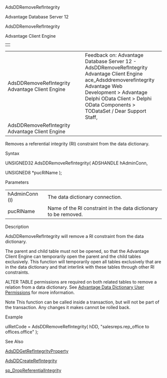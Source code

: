 AdsDDRemoveRefIntegrity




Advantage Database Server 12  

AdsDDRemoveRefIntegrity

Advantage Client Engine

|  |
| --- |
|  |

|  |  |  |  |  |
| --- | --- | --- | --- | --- |
| AdsDDRemoveRefIntegrity  Advantage Client Engine |  |  | Feedback on: Advantage Database Server 12 - AdsDDRemoveRefIntegrity Advantage Client Engine ace\_Adsddremoverefintegrity Advantage Web Development > Advantage Delphi OData Client > Delphi OData Components > TODataSet / Dear Support Staff, |  |
| AdsDDRemoveRefIntegrity  Advantage Client Engine |  |  |  |  |

Removes a referential integrity (RI) constraint from the data dictionary.

Syntax

UNSIGNED32 AdsDDRemoveRefIntegrity( ADSHANDLE hAdminConn,

UNSIGNED8 \*pucRIName );

Parameters

|  |  |
| --- | --- |
| hAdminConn (I) | The data dictionary connection. |
| pucRIName | Name of the RI constraint in the data dictionary to be removed. |

Description

AdsDDRemoveRefIntegrity will remove a RI constraint from the data dictionary.

The parent and child table must not be opened, so that the Advantage Client Engine can temporarily open the parent and the child tables exclusively. This function will temporarily open all tables exclusively that are in the data dictionary and that interlink with these tables through other RI constraints.

ALTER TABLE permissions are required on both related tables to remove a relation from a data dictionary. See [Advantage Data Dictionary User Permissions](master_advantage_data_dictionary_user_permissions.htm) for more information.

Note This function can be called inside a transaction, but will not be part of the transaction. Any changes it makes cannot be rolled back.

Example

ulRetCode = AdsDDRemoveRefIntegrity( hDD, "salesreps.rep\_office to offices.office" );

See Also

[AdsDDGetRefIntegrityProperty](ace_adsddgetrefintegrityproperty.htm)

[AdsDDCreateRefIntegrity](ace_adsddcreaterefintegrity.htm)

[sp\_DropReferentialIntegrity](master_sp_dropreferentialintegrity.htm)